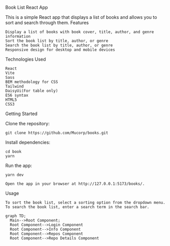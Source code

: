 Book List React App

This is a simple React app that displays a list of books and allows you to sort and search through them.
Features

    Display a list of books with book cover, title, author, and genre information
    Sort the book list by title, author, or genre
    Search the book list by title, author, or genre
    Responsive design for desktop and mobile devices

Technologies Used

    React
    Vite
    Sass
    BEM methodology for CSS
    Tailwind
    DaisyUi(For table only)
    ES6 syntax
    HTML5
    CSS3

Getting Started

Clone the repository:


    git clone https://github.com/Mucorp/books.git

Install dependencies:


    cd book
    yarn

Run the app:


    yarn dev

    Open the app in your browser at http://127.0.0.1:5173/books/.

Usage

    To sort the book list, select a sorting option from the dropdown menu.
    To search the book list, enter a search term in the search bar.
    
    
    
   
```mermaid
graph TD;
  Main-->Root Component;
  Root Component-->Login Component
  Root Component-->Info Component
  Root Component-->Repos Component
  Root Component-->Repo Details Component

```

